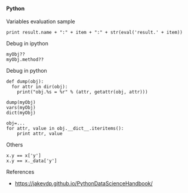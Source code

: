 #### Python

Variables evaluation sample

    print result.name + ":" + item + ":" + str(eval('result.' + item))
                    
Debug in ipython

    myObj??
    myObj.method??

Debug in python

    def dump(obj):
      for attr in dir(obj):
        print("obj.%s = %r" % (attr, getattr(obj, attr)))
    
    dump(myObj)
    vars(myObj)
    dict(myObj)
    
    obj=...
    for attr, value in obj.__dict__.iteritems():
        print attr, value 

Others

    x.y == x['y']
    x.y == x._data['y']

References

 * https://jakevdp.github.io/PythonDataScienceHandbook/


